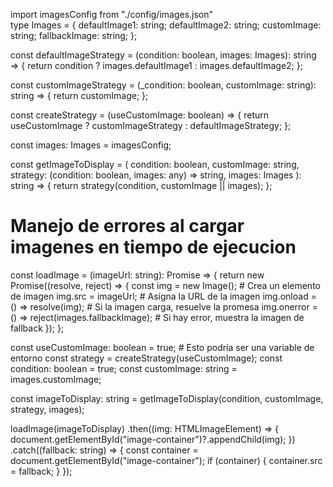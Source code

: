 
import imagesConfig from "./config/images.json"  
type Images = {
    defaultImage1: string;
    defaultImage2: string;
    customImage: string;
    fallbackImage: string;
};

const defaultImageStrategy = (condition: boolean, images: Images): string => {
    return condition ? images.defaultImage1 : images.defaultImage2;
};

const customImageStrategy = (_condition: boolean, customImage: string): string => {
    return customImage;
};


const createStrategy = (useCustomImage: boolean) => {
    return useCustomImage ? customImageStrategy : defaultImageStrategy;
};


const images: Images = imagesConfig;


const getImageToDisplay = (
    condition: boolean,
    customImage: string,
    strategy: (condition: boolean, images: any) => string,
    images: Images
): string => {
    return strategy(condition, customImage || images);
};

# Manejo de errores al cargar imagenes en tiempo de ejecucion 
const loadImage = (imageUrl: string): Promise<HTMLImageElement> => {
    return new Promise((resolve, reject) => {
        const img = new Image();  # Crea un elemento de imagen
        img.src = imageUrl;  # Asigna la URL de la imagen
        img.onload = () => resolve(img);  # Si la imagen carga, resuelve la promesa
        img.onerror = () => reject(images.fallbackImage);  # Si hay error, muestra la imagen de fallback
    });
};

const useCustomImage: boolean = true;  # Esto podría ser una variable de entorno
const strategy = createStrategy(useCustomImage);
const condition: boolean = true;
const customImage: string = images.customImage;

const imageToDisplay: string = getImageToDisplay(condition, customImage, strategy, images);

loadImage(imageToDisplay)
    .then((img: HTMLImageElement) => {
        document.getElementById("image-container")?.appendChild(img);
    })
    .catch((fallback: string) => {
        const container = document.getElementById("image-container");
        if (container) {
            container.src = fallback;
        }
    });